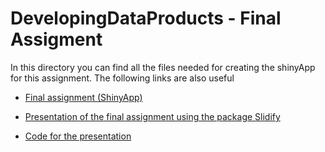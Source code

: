# DevelopingDataProducts - Final Assigment

In this directory you can find all the files needed for creating the shinyApp for this assignment. The following links are also useful

- [Final assignment (ShinyApp)](https://matteo-tommasini.shinyapps.io/Final_assignment_Developing_Data_Products/)

- [Presentation of the final assignment using the package Slidify](https://matteo-tommasini.github.io/DevelopingDataProducts_FinalAssignment/)

- [Code for the presentation](https://github.com/matteo-tommasini/DevelopingDataProducts_FinalAssignment)
